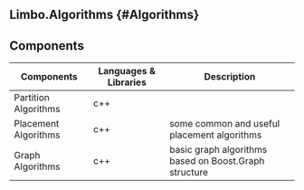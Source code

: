 Limbo.Algorithms {#Algorithms}
---------

## Components 
| Components              | Languages & Libraries           | Description                                              |
| ----------------------- | ------------------------------- | -------------------------------------------------------- |
| Partition Algorithms    | c++                             |                                                          |
| Placement Algorithms    | c++                             | some common and useful placement algorithms              |
| Graph Algorithms        | c++                             | basic graph algorithms based on Boost.Graph structure    |
